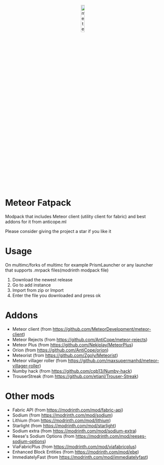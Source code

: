 <p align="center">
<img src="https://meteorclient.com/icon.png" alt="meteor-client-logo" width="15%"/>
</p>

# Meteor Fatpack
Modpack that includes Meteor client (utility client for fabric) and best addons for it from anticope.ml

Please consider giving the project a star if you like it

# Usage

On multimc/forks of multimc for example PrismLauncher or any launcher that supports .mrpack files(modrinth modpack file)

1. Download the newest release
2. Go to add instance
3. Import from zip or Import
4. Enter the file you downloaded and press ok

# Addons

* Meteor client (from https://github.com/MeteorDevelopment/meteor-client)
* Meteor Rejects (from https://github.com/AntiCope/meteor-rejects)
* Meteor Plus (from https://github.com/Nekiplay/MeteorPlus)
* Orion (from https://github.com/AntiCope/orion)
* Meteorist (from https://github.com/Zgoly/Meteorist)
* Meteor villager roller (from https://github.com/maxsupermanhd/meteor-villager-roller)
* Numby hack (from https://github.com/cqb13/Numby-hack)
* TrouserStreak (from https://github.com/etianl/Trouser-Streak)


# Other mods

* Fabric API (from https://modrinth.com/mod/fabric-api)
* Sodium (from https://modrinth.com/mod/sodium)
* Lithium (from https://modrinth.com/mod/lithium)
* Starlight (from https://modrinth.com/mod/starlight)
* Sodium extra (from https://modrinth.com/mod/sodium-extra)
* Reese's Sodium Options (from https://modrinth.com/mod/reeses-sodium-options)
* ViaFabricPlus (from https://modrinth.com/mod/viafabricplus)
* Enhanced Block Entities (from https://modrinth.com/mod/ebe)
* ImmediatelyFast (from https://modrinth.com/mod/immediatelyfast)
